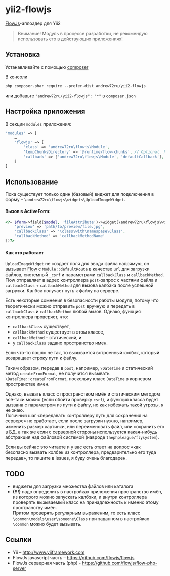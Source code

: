 # yii2-flowjs

[FlowJs](https://github.com/flowjs)-аплоадер для Yii2

> Внимание! Модуль в процессе разработки, не рекомендую использовать его в действующих приложениях!

## Установка

Устанавливайте с помощью [composer](http://getcomposer.org/download/)

В консоли

```
php composer.phar require --prefer-dist andrew72ru/yii2-flowjs 
```

или добавьте `"andrew72ru/yii2-flowjs": "*"` в `composer.json`

## Настройка приложения

В секции `modules` приложения:

```php
'modules' => [
    …
    'flowjs' => [
        'class' => 'andrew72ru\flowjs\Module',
        'tempChunksDirectory' => '@runtime/flow-chunks', // Optional. Path to temp directory
        'callback' => ['andrew72ru\flowjs\Module', 'defaultCallback'], // Optional. default callback for controller action upload
    ]
]
```

## Использование

Пока существует только один (базовый) виджет для подключения в форму – `\andrew72ru\flowjs\widgets\UploadImageWidget`.

#### Вызов в ActiveForm:

```php
<?= $form->field($model, 'fileAttribute')->widget(\andrew72ru\flowjs\widgets\UploadImageWidget::className(), [
    'preview' => 'path/to/preview/file.jpg',
    'callbackClass' => '\class\with\namespase\Class',
    'callbackMethod' => 'callbackMethodName'
])?>
```

#### Как это работает

`UploadImageWidget` не создает поля для ввода файла напрямую, он вызывает [Flow](https://github.com/flowjs/flow.js) с `Module::defaultRoute` в качестве `url` для загрузки файлов, системный `_csrf` и параметрами `callbackClass` и `callbackMethod`. Flow отправляет в адрес контроллера `post`-запрос с частями файла и `callbackClass` + `callbackMethod` для вызова калбэка после успешной загрузки. Калбэк получает путь к файлу на сервере.

Есть некоторые сомнения в безопасности работы модуля, потому что теоретически можно отправить `post` вручную и передать в `callbackClass` и `callbackMethod` любой вызов. Однако, функция контроллера проверяет, что:

- `callbackClass` существует,
- `callbackMethod` существует в этом классе,
- `callbackMethod` – статический, и
- у `callbackClass` задано пространство имен.

Если что-то пошло не так, то вызывается встроенный колбэк, который возвращает строку пути к файлу.

Таким образом, передав в `post`, например, `\DateTime` и статический метод `createFromFormat`, не получится вызывать `\DateTime::createFromFormat`, поскольку класс `DateTime` в корневом пространстве имен.

Однако, вызвать класс с пространством имён и статическим методом всё-таки можно (если обойти проверку `csrf`), и функция класса будет вызвана с параметром из пути к файлу, но как избежать такой угрозы, я не знаю.  
Логичный шаг «передавать контроллеру путь для сохранения на сервере» не сработает, если после загрузки нужно, например, изменить размер картинки, или переименовать файл, или сохранить его в БД, а так же если с серверной стороны используется какая-нибудь абстракция над файловой системой (навроде `thephpleague/flysystem`).

Если вы сейчас это читаете и у вас есть ответ на вопрос «как безопасно вызвать колбэк из контроллера, предварительно его туда передав», то пишите в issues, я буду очень благодарен.

## TODO

- виджеты для загрузки множества файлов или каталога
- **(!!!)** надо определить в настройках приложения пространство имён, из которого можно запускать калбэки, и внутри контроллера проверять вызываемый класс на принадлежность к именно этому пространству имён.  
Притом проверять регулярным выраженим, то есть класс `\common\models\user\someone\Class` при заданном в настройках `\common` можно будет вызывать.

## Ссылки

* Yii – http://www.yiiframework.com
* FlowJs javascript часть – https://github.com/flowjs/flow.js
* FlowJs серверная часть (php) - https://github.com/flowjs/flow-php-server